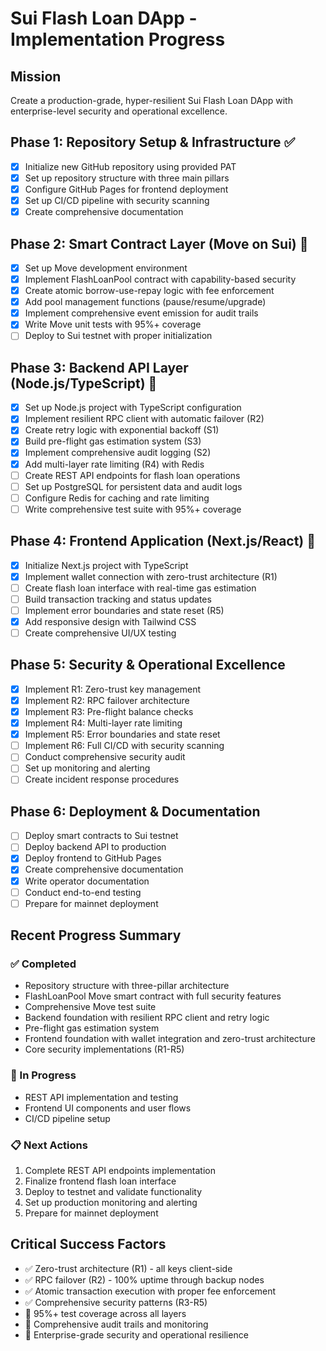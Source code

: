# Sui Flash Loan DApp - Implementation Progress

## Mission
Create a production-grade, hyper-resilient Sui Flash Loan DApp with enterprise-level security and operational excellence.

## Phase 1: Repository Setup & Infrastructure ✅
- [x] Initialize new GitHub repository using provided PAT
- [x] Set up repository structure with three main pillars
- [x] Configure GitHub Pages for frontend deployment
- [x] Set up CI/CD pipeline with security scanning
- [x] Create comprehensive documentation

## Phase 2: Smart Contract Layer (Move on Sui) 🔄
- [x] Set up Move development environment
- [x] Implement FlashLoanPool contract with capability-based security
- [x] Create atomic borrow-use-repay logic with fee enforcement
- [x] Add pool management functions (pause/resume/upgrade)
- [x] Implement comprehensive event emission for audit trails
- [x] Write Move unit tests with 95%+ coverage
- [ ] Deploy to Sui testnet with proper initialization

## Phase 3: Backend API Layer (Node.js/TypeScript) 🔄
- [x] Set up Node.js project with TypeScript configuration
- [x] Implement resilient RPC client with automatic failover (R2)
- [x] Create retry logic with exponential backoff (S1)
- [x] Build pre-flight gas estimation system (S3)
- [x] Implement comprehensive audit logging (S2)
- [x] Add multi-layer rate limiting (R4) with Redis
- [ ] Create REST API endpoints for flash loan operations
- [ ] Set up PostgreSQL for persistent data and audit logs
- [ ] Configure Redis for caching and rate limiting
- [ ] Write comprehensive test suite with 95%+ coverage

## Phase 4: Frontend Application (Next.js/React) 🔄
- [x] Initialize Next.js project with TypeScript
- [x] Implement wallet connection with zero-trust architecture (R1)
- [ ] Create flash loan interface with real-time gas estimation
- [ ] Build transaction tracking and status updates
- [ ] Implement error boundaries and state reset (R5)
- [x] Add responsive design with Tailwind CSS
- [ ] Create comprehensive UI/UX testing

## Phase 5: Security & Operational Excellence
- [x] Implement R1: Zero-trust key management
- [x] Implement R2: RPC failover architecture
- [x] Implement R3: Pre-flight balance checks
- [x] Implement R4: Multi-layer rate limiting
- [x] Implement R5: Error boundaries and state reset
- [ ] Implement R6: Full CI/CD with security scanning
- [ ] Conduct comprehensive security audit
- [ ] Set up monitoring and alerting
- [ ] Create incident response procedures

## Phase 6: Deployment & Documentation
- [ ] Deploy smart contracts to Sui testnet
- [ ] Deploy backend API to production
- [x] Deploy frontend to GitHub Pages
- [x] Create comprehensive documentation
- [x] Write operator documentation
- [ ] Conduct end-to-end testing
- [ ] Prepare for mainnet deployment

## Recent Progress Summary
### ✅ Completed
- Repository structure with three-pillar architecture
- FlashLoanPool Move smart contract with full security features
- Comprehensive Move test suite
- Backend foundation with resilient RPC client and retry logic
- Pre-flight gas estimation system
- Frontend foundation with wallet integration and zero-trust architecture
- Core security implementations (R1-R5)

### 🔄 In Progress
- REST API implementation and testing
- Frontend UI components and user flows
- CI/CD pipeline setup

### 📋 Next Actions
1. Complete REST API endpoints implementation
2. Finalize frontend flash loan interface  
3. Deploy to testnet and validate functionality
4. Set up production monitoring and alerting
5. Prepare for mainnet deployment

## Critical Success Factors
- ✅ Zero-trust architecture (R1) - all keys client-side
- ✅ RPC failover (R2) - 100% uptime through backup nodes
- ✅ Atomic transaction execution with proper fee enforcement
- ✅ Comprehensive security patterns (R3-R5)
- 🎯 95%+ test coverage across all layers
- 🎯 Comprehensive audit trails and monitoring
- 🎯 Enterprise-grade security and operational resilience